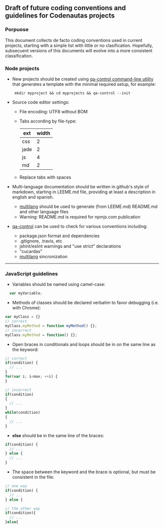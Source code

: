 ## Draft of future coding conventions and guidelines for Codenautas projects

### Porpuose
This document collects de facto coding conventions used in current projects, starting with a simple list with little or no clasification.
Hopefully, subsecuent versions of this documents will evolve into a more consistent classification.

### Node projects
* New projects should be created using [qa-control command-line utility](https://github.com/codenautas/qa-control) that generates a template with the minimal
  required setup, for example:
  
  ``` mkdir myproject && cd myprojects && qa-control --init```
* Source code editor settings:
  * File encoding: UTF8 without BOM
  * Tabs according by file-type:

      ext | width
    ------|-------
    css   |   2
    jade  |   2
    js    |   4
    md    |   2

  * Replace tabs with spaces
* Multi-language documentation should be written in github's style of markdown, starting in LEEME.md file, providing at least a description in english and spanish.
  * [multilang](https://github.com/codenautas/multilang) should be used to generate (from LEEME.md) README.md and other language files
  * Warning: README.md is required for npmjs.com publication
* [qa-control](https://github.com/codenautas/qa-control) can be used to check for various conventions including:
  * package.json format and dependencies
  * .gitignore, .travis, etc
  * jshint/eslint warnings and "use strict" declarations
  * "cucardas"
  * [multilang](https://github.com/codenautas/multilang) sincronization

---

### JavaScript guidelines
* Variables should be named using camel-case:
```javascript
  var myVariable;
```
* Methods of classes should be declared verbatim to favor debugging (i.e. with Chrome):
```javascript
var myClass = {}
// correct
myClass.myMethod = function myMethod() {};
// incorrect
myClass.myMethod = function() {};

```
* Open braces in conditionals and loops should be in on the same line as the keyword:
```javascript
// correct
if(condition) {
  // ...
}
for(var i; i<max; ++i) {
}

// incorrect
if(condition)
{
  // ...
}
while(condition)
{
  // ...
}
```
* **else** should be in the same line of the braces:
```javascript
if(condition) {
  // ...
} else {
  // ...
}
```
* The space between the keyword and the brace is optional, but must be consistent in the file:
```javascript
// one way
if(condition) {
  // ...
} else {

// the other way
if(condition){
  // ...
}else{

```
